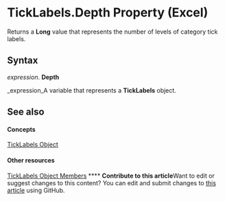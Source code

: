 
# TickLabels.Depth Property (Excel)

Returns a  **Long** value that represents the number of levels of category tick labels.


## Syntax

 _expression_. **Depth**

 _expression_A variable that represents a  **TickLabels** object.


## See also


#### Concepts


 [TickLabels Object](fcb02bc5-fcdc-db32-168b-2d40e5552991.md)
#### Other resources


 [TickLabels Object Members](bd184951-8313-e1c9-69a6-063f5f2fd356.md)
****   **Contribute to this article**Want to edit or suggest changes to this content? You can edit and submit changes to  [this article](https://github.com/jhershey00/VBA_Excel_Test/OpenXMLCon/articles/657a5346-bce8-ff76-08f5-394b397c370e.md) using GitHub.

